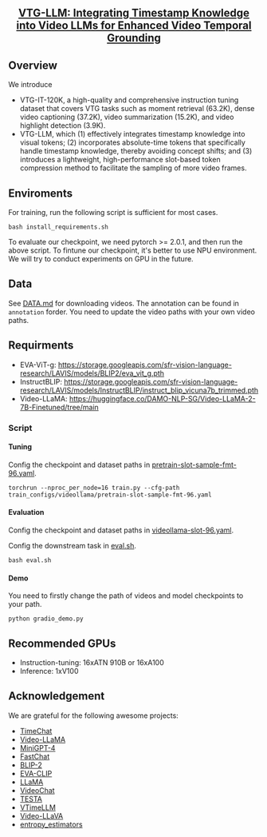 <h2 align="center"> <a href="">VTG-LLM: Integrating Timestamp Knowledge into Video LLMs for Enhanced Video Temporal Grounding</a></h2>


## Overview

We introduce 
- VTG-IT-120K, a high-quality and comprehensive instruction tuning dataset that covers VTG tasks such as moment retrieval (63.2K), dense video captioning (37.2K), video summarization (15.2K), and video highlight detection (3.9K).
- VTG-LLM, which (1) effectively integrates timestamp knowledge into visual tokens; (2) incorporates absolute-time tokens that specifically handle timestamp knowledge, thereby avoiding concept shifts; and (3) introduces a lightweight, high-performance slot-based token compression method to facilitate the sampling of more video frames.


## Enviroments

For training, run the following script is sufficient for most cases.
```
bash install_requirements.sh
```
To evaluate our checkpoint, we need pytorch >= 2.0.1, and then run the above script.
To fintune our checkpoint, it's better to use NPU environment. We will try to conduct experiments on GPU in the future.

## Data

See [DATA.md](./docs/DATA.md) for downloading videos. The annotation can be found in `annotation` forder. You need to update the video paths with your own video paths.

## Requirments

- EVA-ViT-g: https://storage.googleapis.com/sfr-vision-language-research/LAVIS/models/BLIP2/eva_vit_g.pth
- InstructBLIP: https://storage.googleapis.com/sfr-vision-language-research/LAVIS/models/InstructBLIP/instruct_blip_vicuna7b_trimmed.pth
- Video-LLaMA: https://huggingface.co/DAMO-NLP-SG/Video-LLaMA-2-7B-Finetuned/tree/main

### Script

#### Tuning
Config the checkpoint and dataset paths in [pretrain-slot-sample-fmt-96.yaml](./train_configs/videollama/pretrain-slot-sample-fmt-96.yaml).
```
torchrun --nproc_per_node=16 train.py --cfg-path  train_configs/videollama/pretrain-slot-sample-fmt-96.yaml
```

#### Evaluation
Config the checkpoint and dataset paths in [videollama-slot-96.yaml](./eval_configs/videollama-slot-96.yaml).

Config the downstream task in [eval.sh](eval.sh).
```
bash eval.sh
```

#### Demo
You need to firstly change the path of videos and model checkpoints to your path.
```
python gradio_demo.py
```
## Recommended GPUs
* Instruction-tuning: 16xATN 910B or 16xA100
* Inference: 1xV100

## Acknowledgement
We are grateful for the following awesome projects:
* [TimeChat](https://github.com/RenShuhuai-Andy/TimeChat)
* [Video-LLaMA](https://github.com/DAMO-NLP-SG/Video-LLaMA)
* [MiniGPT-4](https://github.com/Vision-CAIR/MiniGPT-4)
* [FastChat](https://github.com/lm-sys/FastChat)
* [BLIP-2](https://github.com/salesforce/LAVIS/tree/main/projects/blip2)
* [EVA-CLIP](https://github.com/baaivision/EVA/tree/master/EVA-CLIP)
* [LLaMA](https://github.com/facebookresearch/llama)
* [VideoChat](https://github.com/OpenGVLab/Ask-Anything)
* [TESTA](https://github.com/RenShuhuai-Andy/TESTA)
* [VTimeLLM](https://github.com/huangb23/VTimeLLM)
* [Video-LLaVA](https://github.com/PKU-YuanGroup/Video-LLaVA)
* [entropy_estimators](https://github.com/paulbrodersen/entropy_estimators)

